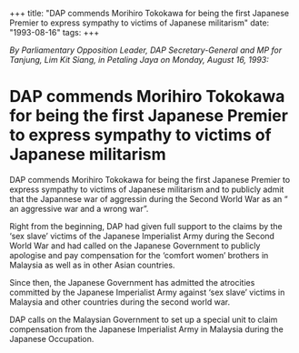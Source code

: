 +++ 
title: "DAP commends Morihiro Tokokawa for being the first Japanese Premier to express sympathy to victims of Japanese militarism"
date: "1993-08-16"
tags:
+++

_By Parliamentary Opposition Leader, DAP Secretary-General and MP for Tanjung, Lim Kit Siang, in Petaling Jaya on Monday, August 16, 1993:_

# DAP commends Morihiro Tokokawa for being the first Japanese Premier to express sympathy to victims of Japanese militarism

DAP commends Morihiro Tokokawa for being the first Japanese Premier to express sympathy to victims of Japanese militarism and to publicly admit that the Japannese war of aggressin during the Second World War as an “ an aggressive war and a wrong war”.</u>

Right from the beginning, DAP had given full support to the claims by the ‘sex slave’ victims of the Japanese Imperialist Army during the Second World War and had called on the Japanese Government to publicly apologise and pay compensation for the ‘comfort women’ brothers in Malaysia as well as in other Asian countries.

Since then, the Japanese Government has admitted the atrocities committed by the Japanese Imperialist Army against ‘sex slave’ victims in Malaysia and other countries during the second world war.

DAP calls on the Malaysian Government to set up a special unit to claim compensation from the Japanese Imperialist Army in Malaysia during the Japanese Occupation.
 
